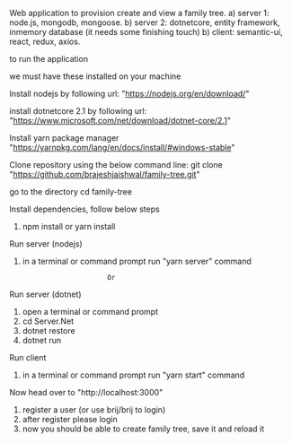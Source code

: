 Web application to provision create and view a family tree.
a) server 1: node.js, mongodb, mongoose.
b) server 2: dotnetcore, entity framework, inmemory database (it needs some finishing touch)
b) client: semantic-ui, react, redux, axios.

to run the application

we must have these installed on your machine

Install nodejs by following url:
"https://nodejs.org/en/download/"

install dotnetcore 2.1 by following url:
"https://www.microsoft.com/net/download/dotnet-core/2.1"

Install yarn package manager
"https://yarnpkg.com/lang/en/docs/install/#windows-stable"

Clone repository using the below command line:
git clone "https://github.com/brajeshjaishwal/family-tree.git"

go to the directory
cd family-tree

Install dependencies, follow below steps
1) npm install or yarn install

Run server (nodejs)
1) in a terminal or command prompt run "yarn server" command

                            Or

Run server (dotnet)
1) open a terminal or command prompt
2) cd Server.Net
3) dotnet restore
4) dotnet run

Run client
1) in a terminal or command prompt run "yarn start" command

Now head over to "http://localhost:3000"
1) register a user (or use brij/brij to login)
2) after register please login
3) now you should be able to create family tree, save it and reload it